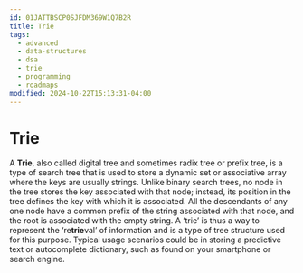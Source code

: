```yaml
---
id: 01JATTBSCP0SJFDM369W1Q7B2R
title: Trie
tags:
  - advanced
  - data-structures
  - dsa
  - trie
  - programming
  - roadmaps
modified: 2024-10-22T15:13:31-04:00
---
```

# Trie

A **Trie**, also called digital tree and sometimes radix tree or prefix tree, is a type of search tree that is used to store a dynamic set or associative array where the keys are usually strings. Unlike binary search trees, no node in the tree stores the key associated with that node; instead, its position in the tree defines the key with which it is associated. All the descendants of any one node have a common prefix of the string associated with that node, and the root is associated with the empty string. A ‘trie’ is thus a way to represent the ‘re**trie**val’ of information and is a type of tree structure used for this purpose. Typical usage scenarios could be in storing a predictive text or autocomplete dictionary, such as found on your smartphone or search engine.